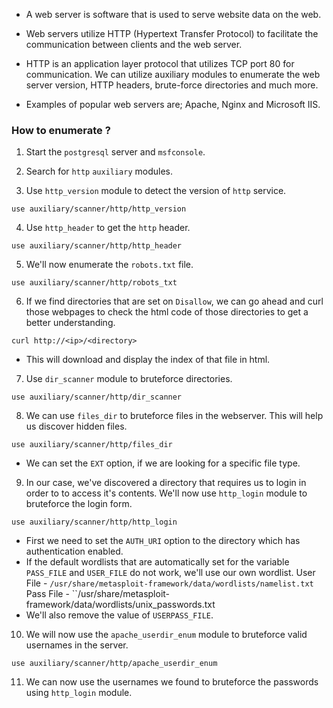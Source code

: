 
- A web server is software that is used to serve website data on the web.

- Web servers utilize HTTP (Hypertext Transfer Protocol) to facilitate the communication between clients and the web server.

- HTTP is an application layer protocol that utilizes TCP port 80 for communication. We can utilize auxiliary modules to enumerate the web server version, HTTP headers, brute-force directories and much more.

- Examples of popular web servers are; Apache, Nginx and Microsoft IIS.

### How to enumerate ?

1. Start the `postgresql` server and `msfconsole`.

2. Search for `http` `auxiliary` modules.

3. Use `http_version` module to detect the version of `http` service.
```
use auxiliary/scanner/http/http_version
```

4. Use `http_header` to get the `http` header.
```
use auxiliary/scanner/http/http_header
```

5. We'll now enumerate the `robots.txt` file.
```
use auxiliary/scanner/http/robots_txt
```

6. If we find directories that are set on `Disallow`, we can go ahead and curl those webpages to check the html code of those directories to get a better understanding.
```
curl http://<ip>/<directory>
```
- This will download and display the index of that file in html. 

7. Use `dir_scanner` module to bruteforce directories. 
```
use auxiliary/scanner/http/dir_scanner
```

8. We can use `files_dir` to bruteforce files in the webserver. This will help us discover hidden files.
```
use auxiliary/scanner/http/files_dir
```
- We can set the `EXT` option, if we are looking for a specific file type. 

9. In our case, we've discovered a directory that requires us to login in order to to access it's contents. We'll now use `http_login` module to bruteforce the login form.
```
use auxiliary/scanner/http/http_login
```
- First we need to set the `AUTH_URI` option to the directory which has authentication enabled. 
- If the default wordlists that are automatically set for the variable `PASS_FILE` and `USER_FILE` do not work, we'll use our own wordlist.
 User File -  ``/usr/share/metasploit-framework/data/wordlists/namelist.txt``
 Pass File - ``/usr/share/metasploit-framework/data/wordlists/unix_passwords.txt
- We'll also remove the value of `USERPASS_FILE`. 

10. We will now use the `apache_userdir_enum` module to bruteforce valid usernames in the server.
```
use auxiliary/scanner/http/apache_userdir_enum
```

11. We can now use the usernames we found to bruteforce the passwords using `http_login` module.
